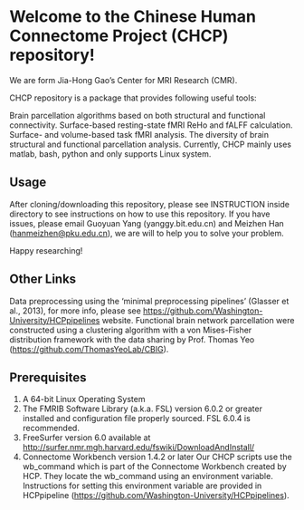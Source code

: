 # Welcome to the Chinese Human Connectome Project (CHCP) repository!
We are form Jia-Hong Gao’s Center for MRI Research (CMR).

CHCP repository is a package that provides following useful tools:

Brain parcellation algorithms based on both structural and functional connectivity.
Surface-based resting-state fMRI ReHo and fALFF calculation.
Surface- and volume-based task fMRI analysis.
The diversity of brain structural and functional parcellation analysis.
Currently, CHCP mainly uses matlab, bash, python and only supports Linux system.

## Usage ##
After cloning/downloading this repository, please see INSTRUCTION inside directory to see instructions on how to use this repository. If you have issues, please email Guoyuan Yang (yanggy.bit.edu.cn) and Meizhen Han (hanmeizhen@pku.edu.cn), we are will to help you to solve your problem.

Happy researching!

## Other Links ##
Data preprocessing using the ‘minimal preprocessing pipelines’ (Glasser et al., 2013), for more info, please see https://github.com/Washington-University/HCPpipelines website. Functional brain network parcellation were constructed using a clustering algorithm with a von Mises-Fisher distribution framework with the data sharing by Prof. Thomas Yeo (https://github.com/ThomasYeoLab/CBIG).

## Prerequisites ##
1.	A 64-bit Linux Operating System
2.	The FMRIB Software Library (a.k.a. FSL) version 6.0.2 or greater installed and configuration file properly sourced. FSL 6.0.4 is recommended.
3.	FreeSurfer version 6.0 available at http://surfer.nmr.mgh.harvard.edu/fswiki/DownloadAndInstall/
4.	Connectome Workbench version 1.4.2 or later
Our CHCP scripts use the  wb_command which is part of the Connectome Workbench created by HCP. They locate the wb_command using an environment variable. Instructions for setting this environment variable are provided in HCPpipeline (https://github.com/Washington-University/HCPpipelines).
